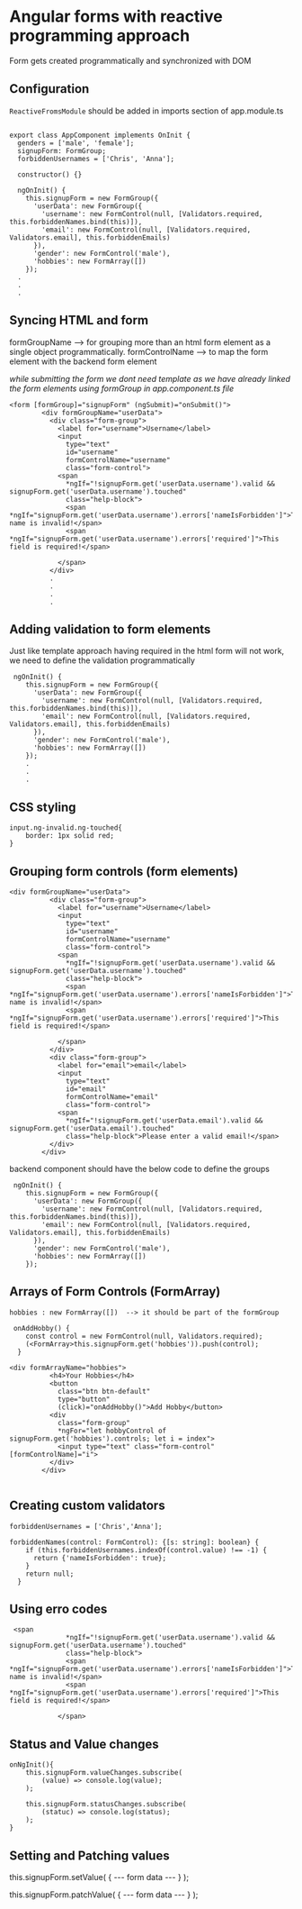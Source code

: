 # Angular forms with reactive programming approach
Form gets created programmatically and synchronized with DOM

## Configuration
`ReactiveFromsModule` should be added in imports section of app.module.ts

```

export class AppComponent implements OnInit {
  genders = ['male', 'female'];
  signupForm: FormGroup;
  forbiddenUsernames = ['Chris', 'Anna'];

  constructor() {}

  ngOnInit() {
    this.signupForm = new FormGroup({
      'userData': new FormGroup({
        'username': new FormControl(null, [Validators.required, this.forbiddenNames.bind(this)]),
        'email': new FormControl(null, [Validators.required, Validators.email], this.forbiddenEmails)
      }),
      'gender': new FormControl('male'),
      'hobbies': new FormArray([])
    });
  .
  .
  .

```
## Syncing HTML and form
formGroupName --> for grouping more than an html form element as a single object programmatically.
formControlName --> to map the form element with the backend form element

*while submitting the form we dont need template as we have already linked the form elements
using formGroup in app.component.ts file*

```
<form [formGroup]="signupForm" (ngSubmit)="onSubmit()">
        <div formGroupName="userData">
          <div class="form-group">
            <label for="username">Username</label>
            <input
              type="text"
              id="username"
              formControlName="username"
              class="form-control">
            <span
              *ngIf="!signupForm.get('userData.username').valid && signupForm.get('userData.username').touched"
              class="help-block">
              <span *ngIf="signupForm.get('userData.username').errors['nameIsForbidden']">This name is invalid!</span>
              <span *ngIf="signupForm.get('userData.username').errors['required']">This field is required!</span>

            </span>
          </div>
          .
          .
          .
          .
```

## Adding validation to form elements
Just like template approach having required in the html form will not work, we need to define the validation programmatically

```
 ngOnInit() {
    this.signupForm = new FormGroup({
      'userData': new FormGroup({
        'username': new FormControl(null, [Validators.required, this.forbiddenNames.bind(this)]),
        'email': new FormControl(null, [Validators.required, Validators.email], this.forbiddenEmails)
      }),
      'gender': new FormControl('male'),
      'hobbies': new FormArray([])
    });
    .
    .
    .
```

## CSS styling

```
input.ng-invalid.ng-touched{
    border: 1px solid red;
}
```

## Grouping form controls (form elements)
```
<div formGroupName="userData">
          <div class="form-group">
            <label for="username">Username</label>
            <input
              type="text"
              id="username"
              formControlName="username"
              class="form-control">
            <span
              *ngIf="!signupForm.get('userData.username').valid && signupForm.get('userData.username').touched"
              class="help-block">
              <span *ngIf="signupForm.get('userData.username').errors['nameIsForbidden']">This name is invalid!</span>
              <span *ngIf="signupForm.get('userData.username').errors['required']">This field is required!</span>

            </span>
          </div>
          <div class="form-group">
            <label for="email">email</label>
            <input
              type="text"
              id="email"
              formControlName="email"
              class="form-control">
            <span
              *ngIf="!signupForm.get('userData.email').valid && signupForm.get('userData.email').touched"
              class="help-block">Please enter a valid email!</span>
          </div>
        </div>

```

backend component should have the below code to define the groups

```
 ngOnInit() {
    this.signupForm = new FormGroup({
      'userData': new FormGroup({
        'username': new FormControl(null, [Validators.required, this.forbiddenNames.bind(this)]),
        'email': new FormControl(null, [Validators.required, Validators.email], this.forbiddenEmails)
      }),
      'gender': new FormControl('male'),
      'hobbies': new FormArray([])
    });

```

## Arrays of Form Controls (FormArray)

```
hobbies : new FormArray([])  --> it should be part of the formGroup
 
 onAddHobby() {
    const control = new FormControl(null, Validators.required);
    (<FormArray>this.signupForm.get('hobbies')).push(control);
  }

```

```
<div formArrayName="hobbies">
          <h4>Your Hobbies</h4>
          <button
            class="btn btn-default"
            type="button"
            (click)="onAddHobby()">Add Hobby</button>
          <div
            class="form-group"
            *ngFor="let hobbyControl of signupForm.get('hobbies').controls; let i = index">
            <input type="text" class="form-control" [formControlName]="i">
          </div>
        </div>
        
```

## Creating custom validators

```
forbiddenUsernames = ['Chris','Anna'];

forbiddenNames(control: FormControl): {[s: string]: boolean} {
    if (this.forbiddenUsernames.indexOf(control.value) !== -1) {
      return {'nameIsForbidden': true};
    }
    return null;
  }
```

## Using erro codes

```
 <span
              *ngIf="!signupForm.get('userData.username').valid && signupForm.get('userData.username').touched"
              class="help-block">
              <span *ngIf="signupForm.get('userData.username').errors['nameIsForbidden']">This name is invalid!</span>
              <span *ngIf="signupForm.get('userData.username').errors['required']">This field is required!</span>

            </span>

```

## Status and Value changes

```
onNgInit(){
    this.signupForm.valueChanges.subscribe(
        (value) => console.log(value);
    );

    this.signupForm.statusChanges.subscribe(
        (statuc) => console.log(status);
    );
}

```


## Setting and Patching values

this.signupForm.setValue(
    {
        --- form data ---
    }
);

this.signupForm.patchValue(
    {
        --- form data ---
    }
);
